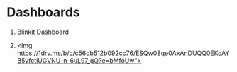 # Dashboards

1. Blinkit Dashboard

2. <img https://1drv.ms/b/c/c56db512b092cc76/ESQw08qe0AxAnDUQQ0EKoAYB5vfctiUGVNU-n-6uL97_gQ?e=bMfoUw">
